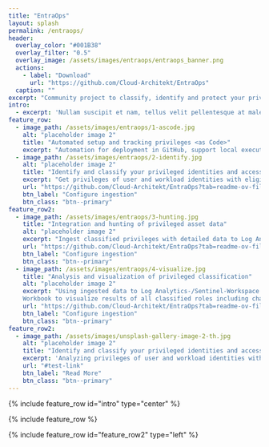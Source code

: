 ```yaml
---
title: "EntraOps"
layout: splash
permalink: /entraops/
header:
  overlay_color: "#001B38"
  overlay_filter: "0.5"
  overlay_image: /assets/images/entraops/entraops_banner.png
  actions:
    - label: "Download"
      url: "https://github.com/Cloud-Architekt/EntraOps"
  caption: ""
excerpt: "Community project to classify, identify and protect your privileges based on Enterprise Access Model (EAM)"
intro: 
  - excerpt: 'Nullam suscipit et nam, tellus velit pellentesque at malesuada, enim eaque. Quis nulla, netus tempor in diam gravida tincidunt, *proin faucibus* voluptate felis id sollicitudin. Centered with `type="center"`'
feature_row:
  - image_path: /assets/images/entraops/1-ascode.jpg
    alt: "placeholder image 2"  
    title: "Automated setup and tracking privileges <as Code>"
    excerpt: "Automation for deployment in GitHub, support local execution or any platform which supports PowerShell Core" 
  - image_path: /assets/images/entraops/2-identify.jpg
    alt: "placeholder image 2"
    title: "Identify and classify your privileged identities and access"
    excerpt: "Get privileges of user and workload identities with eligible, permanent, time-bounded and nested role assignments in Microsoft Entra. Identify your privileged identities and access based on automated and full customizable classification of Enterprise Access “tiering” model""
    url: "https://github.com/Cloud-Architekt/EntraOps?tab=readme-ov-file#entraops-integration-in-microsoft-sentinel"
    btn_label: "Configure ingestion"
    btn_class: "btn--primary"    
feature_row2:    
  - image_path: /assets/images/entraops/3-hunting.jpg
    title: "Integration and hunting of privileged asset data"
    alt: "placeholder image 2"    
    excerpt: "Ingest classified privileges with detailed data to Log Analytics Workspace or Sentinel WatchList for hunting and enrichment."
    url: "https://github.com/Cloud-Architekt/EntraOps?tab=readme-ov-file#entraops-integration-in-microsoft-sentinel"
    btn_label: "Configure ingestion"
    btn_class: "btn--primary"
  - image_path: /assets/images/entraops/4-visualize.jpg
    title: "Analysis and visualization of privileged classification"
    alt: "placeholder image 2"    
    excerpt: "Using ingested data to Log Analytics-/Sentinel-Workspace or WatchLists for monitoring, hunting or entity enrichment of your privileged assets. 
    Workbook to visualize results of all classified roles including charts to identify “tier breach”. Compare classification of privileged objects (based on custom security attribute) with their classified privileged access (identified by EntraOps)."
    url: "https://github.com/Cloud-Architekt/EntraOps?tab=readme-ov-file#entraops-integration-in-microsoft-sentinel"
    btn_label: "Configure ingestion"
    btn_class: "btn--primary"    
feature_row2:
  - image_path: /assets/images/unsplash-gallery-image-2-th.jpg
    alt: "placeholder image 2"
    title: "Identify and classify your privileged identities and access"
    excerpt: 'Analyzing privileges of user and workload identities with eligible, permanent, time-bounded and nested role assignments in Microsoft Entra.Identify your privileged identities and access based on automated and full customizable classification of Enterprise Access “tiering” model"'
    url: "#test-link"
    btn_label: "Read More"
    btn_class: "btn--primary"
---
```


{% include feature_row id="intro" type="center" %}

{% include feature_row %}

{% include feature_row id="feature_row2" type="left" %}